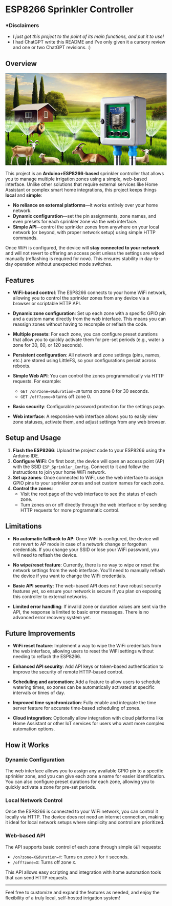 # ESP8266 Sprinkler Controller

### *Disclaimers

* *I just got this project to the point of its main functions, and put it to use!*
* I had ChatGPT write this README and I've only given it a cursory review and one or two ChatGPT revisions. :)

## Overview

![A field being sprinklered, controlled by an MCU/ESP8266 control box.](i/jaggzh-sprinkler-field-mcu.jpg)

This project is an **Arduino+ESP8266-based** sprinkler controller that allows you to manage multiple irrigation zones using a simple, web-based interface. Unlike other solutions that require external services like Home Assistant or complex smart home integrations, this project keeps things **local** and **simple**:

- **No reliance on external platforms**—it works entirely over your home network.
- **Dynamic configuration**—set the pin assignments, zone names, and even presets for each sprinkler zone via the web interface.
- **Simple API**—control the sprinkler zones from anywhere on your local network (or beyond, with proper network setup) using simple HTTP commands.

Once WiFi is configured, the device will **stay connected to your network** and will not revert to offering an access point unless the settings are wiped manually (reflashing is required for now). This ensures stability in day-to-day operation without unexpected mode switches.

## Features

- **WiFi-based control**: The ESP8266 connects to your home WiFi network, allowing you to control the sprinkler zones from any device via a browser or scriptable HTTP API.

- **Dynamic zone configuration**: Set up each zone with a specific GPIO pin and a custom name directly from the web interface. This means you can reassign zones without having to recompile or reflash the code.

- **Multiple presets**: For each zone, you can configure preset durations that allow you to quickly activate them for pre-set periods (e.g., water a zone for 30, 60, or 120 seconds).

- **Persistent configuration**: All network and zone settings (pins, names, etc.) are stored using LittleFS, so your configurations persist across reboots.

- **Simple Web API**: You can control the zones programmatically via HTTP requests. For example:
  - `GET /on?zone=0&duration=30` turns on zone 0 for 30 seconds.
  - `GET /off?zone=0` turns off zone 0.

- **Basic security**: Configurable password protection for the settings page.

- **Web interface**: A responsive web interface allows you to easily view zone statuses, activate them, and adjust settings from any web browser.

## Setup and Usage

1. **Flash the ESP8266**: Upload the project code to your ESP8266 using the Arduino IDE.
2. **Configure WiFi**: On first boot, the device will open an access point (AP) with the SSID `ESP_Sprinkler_Config`. Connect to it and follow the instructions to join your home WiFi network.
3. **Set up zones**: Once connected to WiFi, use the web interface to assign GPIO pins to your sprinkler zones and set custom names for each zone.
4. **Control the zones**:
   - Visit the root page of the web interface to see the status of each zone.
   - Turn zones on or off directly through the web interface or by sending HTTP requests for more programmatic control.

## Limitations

- **No automatic fallback to AP**: Once WiFi is configured, the device will not revert to AP mode in case of a network change or forgotten credentials. If you change your SSID or lose your WiFi password, you will need to reflash the device.

- **No wipe/reset feature**: Currently, there is no way to wipe or reset the network settings from the web interface. You’ll need to manually reflash the device if you want to change the WiFi credentials.

- **Basic API security**: The web-based API does not have robust security features yet, so ensure your network is secure if you plan on exposing this controller to external networks.

- **Limited error handling**: If invalid zone or duration values are sent via the API, the response is limited to basic error messages. There is no advanced error recovery system yet.

## Future Improvements

- **WiFi reset feature**: Implement a way to wipe the WiFi credentials from the web interface, allowing users to reset the WiFi settings without needing to reflash the ESP8266.
  
- **Enhanced API security**: Add API keys or token-based authentication to improve the security of remote HTTP-based control.

- **Scheduling and automation**: Add a feature to allow users to schedule watering times, so zones can be automatically activated at specific intervals or times of day.

- **Improved time synchronization**: Fully enable and integrate the time server feature for accurate time-based scheduling of zones.

- **Cloud integration**: Optionally allow integration with cloud platforms like Home Assistant or other IoT services for users who want more complex automation options.

## How it Works

### Dynamic Configuration

The web interface allows you to assign any available GPIO pin to a specific sprinkler zone, and you can give each zone a name for easier identification. You can also configure preset durations for each zone, allowing you to quickly activate a zone for pre-set periods.

### Local Network Control

Once the ESP8266 is connected to your WiFi network, you can control it locally via HTTP. The device does not need an internet connection, making it ideal for local network setups where simplicity and control are prioritized.

### Web-based API

The API supports basic control of each zone through simple `GET` requests:
- `/on?zone=X&duration=Y`: Turns on zone `X` for `Y` seconds.
- `/off?zone=X`: Turns off zone `X`.

This API allows easy scripting and integration with home automation tools that can send HTTP requests.

---

Feel free to customize and expand the features as needed, and enjoy the flexibility of a truly local, self-hosted irrigation system!
